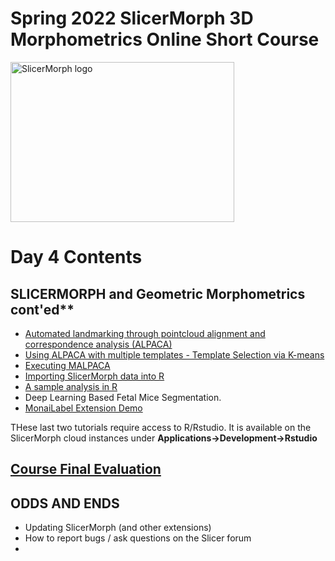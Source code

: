 # Spring 2022 SlicerMorph 3D Morphometrics Online Short Course 
<img alt="SlicerMorph logo" width="358" height="256" src="https://github.com/SlicerMorph/SlicerMorph.github.io/blob/master/SlicerMorph_Logos/SlicerMorph_Final_Logos-V2.jpg">

# Day 4 Contents

## SLICERMORPH and Geometric Morphometrics  cont'ed**

* [Automated landmarking through pointcloud alignment and correspondence analysis (ALPACA)](https://github.com/SlicerMorph/Tutorials/tree/main/ALPACA#readme)
* [Using ALPACA with multiple templates - Template Selection via K-means](https://github.com/SlicerMorph/Tutorials/blob/main/MALPACA/K-means_templates_selection.md)
* [Executing MALPACA](https://github.com/SlicerMorph/Tutorials/blob/main/MALPACA/MALPACA.md)
* [Importing SlicerMorph data into R](https://github.com/SlicerMorph/Tutorials/tree/main/GPA_3)
* [A sample analysis in R](https://github.com/SlicerMorph/Tutorials/blob/main/GPA_3/parser_and_sample_R_analysis.md)
* Deep Learning Based Fetal Mice Segmentation.
* [MonaiLabel Extension Demo](https://github.com/Project-MONAI/MONAILabel#readme)

THese last two tutorials require access to R/Rstudio. It is available on the SlicerMorph cloud instances under **Applications->Development->Rstudio**

## [Course Final Evaluation](https://docs.google.com/forms/d/e/1FAIpQLScgmWxw3HDQocwEIbTmHHTmxctwYWJJxIZd2xGWCZzlDsA6ZA/viewform?usp=sf_link) 

## ODDS AND ENDS

* Updating SlicerMorph (and other extensions)
* How to report bugs / ask questions on the Slicer forum
* 

